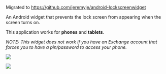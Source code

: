 Migrated to https://github.com/jeremyje/android-lockscreenwidget

An Android widget that prevents the lock screen from appearing when the screen turns on.

This application works for **phones** and **tablets**.

_NOTE: This widget does not work if you have an Exchange account that forces you to have a pin/password to access your phone._

[![](http://www.android.com/images/brand/60_avail_market_logo2.png)](https://market.android.com/details?id=com.futonredemption.nokeyguard)


[![](http://futonic-lockscreenswitchwidget.googlecode.com/hg/asset-source/publish/screenshots/widget-active.png)](https://market.android.com/details?id=com.futonredemption.nokeyguard)